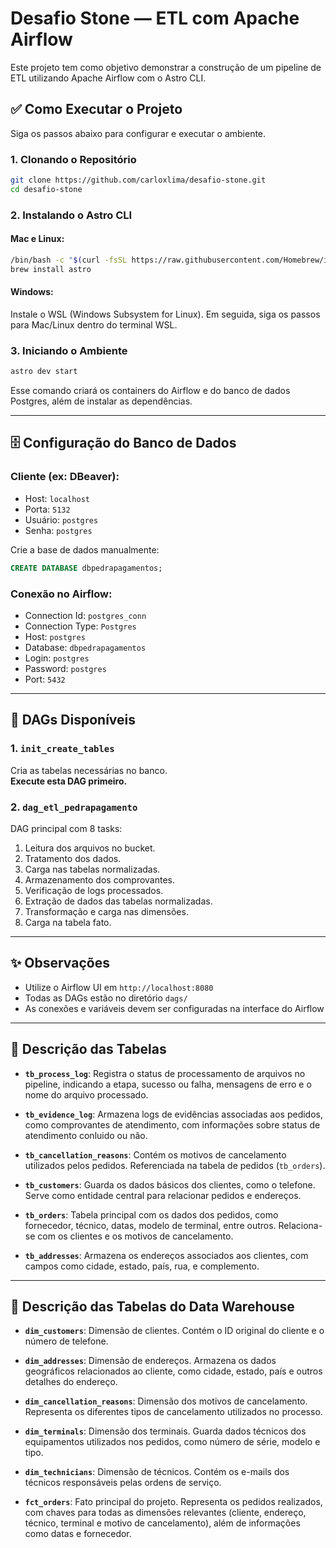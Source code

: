 # Desafio Stone — ETL com Apache Airflow

Este projeto tem como objetivo demonstrar a construção de um pipeline de ETL utilizando Apache Airflow com o Astro CLI.

## ✅ Como Executar o Projeto

Siga os passos abaixo para configurar e executar o ambiente.

### 1. Clonando o Repositório

```bash
git clone https://github.com/carloxlima/desafio-stone.git
cd desafio-stone
```

### 2. Instalando o Astro CLI

#### Mac e Linux:

```bash
/bin/bash -c "$(curl -fsSL https://raw.githubusercontent.com/Homebrew/install/HEAD/install.sh)"
brew install astro
```

#### Windows:

Instale o WSL (Windows Subsystem for Linux). Em seguida, siga os passos para Mac/Linux dentro do terminal WSL.

### 3. Iniciando o Ambiente

```bash
astro dev start
```

Esse comando criará os containers do Airflow e do banco de dados Postgres, além de instalar as dependências.

---

## 🗄️ Configuração do Banco de Dados

### Cliente (ex: DBeaver):

- Host: `localhost`
- Porta: `5132`
- Usuário: `postgres`
- Senha: `postgres`

Crie a base de dados manualmente:

```sql
CREATE DATABASE dbpedrapagamentos;
```

### Conexão no Airflow:

- Connection Id: `postgres_conn`
- Connection Type: `Postgres`
- Host: `postgres`
- Database: `dbpedrapagamentos`
- Login: `postgres`
- Password: `postgres`
- Port: `5432`

---

## 🧩 DAGs Disponíveis

### 1. `init_create_tables`

Cria as tabelas necessárias no banco.  
**Execute esta DAG primeiro.**

### 2. `dag_etl_pedrapagamento`

DAG principal com 8 tasks:

1. Leitura dos arquivos no bucket.
2. Tratamento dos dados.
3. Carga nas tabelas normalizadas.
4. Armazenamento dos comprovantes.
5. Verificação de logs processados.
6. Extração de dados das tabelas normalizadas.
7. Transformação e carga nas dimensões.
8. Carga na tabela fato.

---

## ✨ Observações

- Utilize o Airflow UI em `http://localhost:8080`
- Todas as DAGs estão no diretório `dags/`
- As conexões e variáveis devem ser configuradas na interface do Airflow

---

## 🧾 Descrição das Tabelas

- **`tb_process_log`**: Registra o status de processamento de arquivos no pipeline, indicando a etapa, sucesso ou falha, mensagens de erro e o nome do arquivo processado.

- **`tb_evidence_log`**: Armazena logs de evidências associadas aos pedidos, como comprovantes de atendimento, com informações sobre status de atendimento conluido ou não.

- **`tb_cancellation_reasons`**: Contém os motivos de cancelamento utilizados pelos pedidos. Referenciada na tabela de pedidos (`tb_orders`).

- **`tb_customers`**: Guarda os dados básicos dos clientes, como o telefone. Serve como entidade central para relacionar pedidos e endereços.

- **`tb_orders`**: Tabela principal com os dados dos pedidos, como fornecedor, técnico, datas, modelo de terminal, entre outros. Relaciona-se com os clientes e os motivos de cancelamento.

- **`tb_addresses`**: Armazena os endereços associados aos clientes, com campos como cidade, estado, país, rua, e complemento.

---

## 🧾 Descrição das Tabelas do Data Warehouse

- **`dim_customers`**: Dimensão de clientes. Contém o ID original do cliente e o número de telefone.

- **`dim_addresses`**: Dimensão de endereços. Armazena os dados geográficos relacionados ao cliente, como cidade, estado, país e outros detalhes do endereço.

- **`dim_cancellation_reasons`**: Dimensão dos motivos de cancelamento. Representa os diferentes tipos de cancelamento utilizados no processo.

- **`dim_terminals`**: Dimensão dos terminais. Guarda dados técnicos dos equipamentos utilizados nos pedidos, como número de série, modelo e tipo.

- **`dim_technicians`**: Dimensão de técnicos. Contém os e-mails dos técnicos responsáveis pelas ordens de serviço.

- **`fct_orders`**: Fato principal do projeto. Representa os pedidos realizados, com chaves para todas as dimensões relevantes (cliente, endereço, técnico, terminal e motivo de cancelamento), além de informações como datas e fornecedor.
